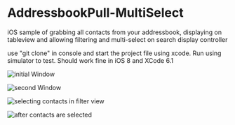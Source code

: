 AddressbookPull-MultiSelect
===========================

iOS sample of grabbing all contacts from your addressbook, displaying on tableview and allowing filtering and multi-select on search display controller

use "git clone" in console and start the project file using xcode. Run using simulator to test. 
Should work fine in iOS 8 and XCode 6.1 

![initial Window](https://raw.github.com/terrybu/AddressbookPull-MultiSelectWithFilter/master/Screenshots/first.png)

![second Window](https://raw.github.com/terrybu/AddressbookPull-MultiSelectWithFilter/master/Screenshots/second.png)

![selecting contacts in filter view](https://raw.github.com/terrybu/AddressbookPull-MultiSelectWithFilter/master/Screenshots/third.png)

![after contacts are selected](https://raw.github.com/terrybu/AddressbookPull-MultiSelectWithFilter/master/Screenshots/fourth.png)
